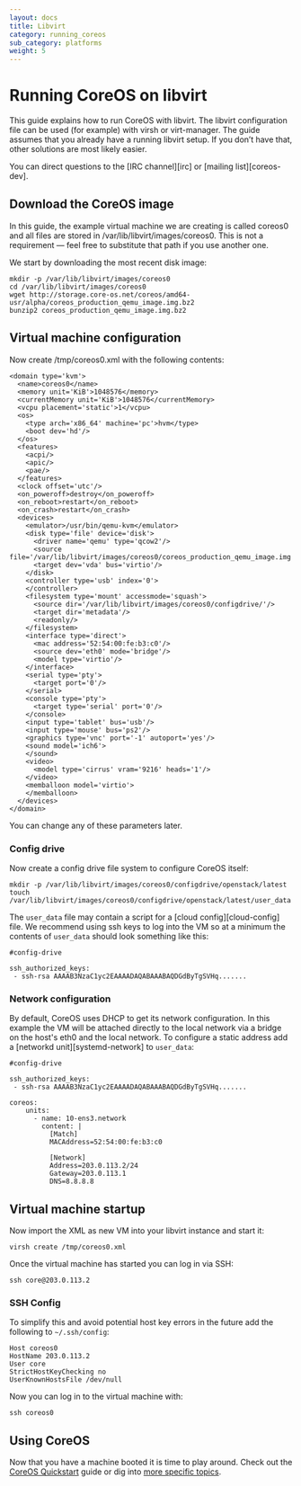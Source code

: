 ```yaml
---
layout: docs
title: Libvirt
category: running_coreos
sub_category: platforms
weight: 5
---
```


# Running CoreOS on libvirt

This guide explains how to run CoreOS with libvirt. The libvirt configuration
file can be used (for example) with virsh or virt-manager. The guide assumes
that you already have a running libvirt setup. If you don’t have that, other
solutions are most likely easier.

You can direct questions to the [IRC channel][irc] or [mailing
list][coreos-dev].

## Download the CoreOS image

In this guide, the example virtual machine we are creating is called coreos0 and
all files are stored in /var/lib/libvirt/images/coreos0. This is not a requirement — feel free
to substitute that path if you use another one.

We start by downloading the most recent disk image:

    mkdir -p /var/lib/libvirt/images/coreos0
    cd /var/lib/libvirt/images/coreos0
    wget http://storage.core-os.net/coreos/amd64-usr/alpha/coreos_production_qemu_image.img.bz2
    bunzip2 coreos_production_qemu_image.img.bz2

## Virtual machine configuration

Now create /tmp/coreos0.xml with the following contents:

    <domain type='kvm'>
      <name>coreos0</name>
      <memory unit='KiB'>1048576</memory>
      <currentMemory unit='KiB'>1048576</currentMemory>
      <vcpu placement='static'>1</vcpu>
      <os>
        <type arch='x86_64' machine='pc'>hvm</type>
        <boot dev='hd'/>
      </os>
      <features>
        <acpi/>
        <apic/>
        <pae/>
      </features>
      <clock offset='utc'/>
      <on_poweroff>destroy</on_poweroff>
      <on_reboot>restart</on_reboot>
      <on_crash>restart</on_crash>
      <devices>
        <emulator>/usr/bin/qemu-kvm</emulator>
        <disk type='file' device='disk'>
          <driver name='qemu' type='qcow2'/>
          <source file='/var/lib/libvirt/images/coreos0/coreos_production_qemu_image.img'/>
          <target dev='vda' bus='virtio'/>
        </disk>
        <controller type='usb' index='0'>
        </controller>
        <filesystem type='mount' accessmode='squash'>
          <source dir='/var/lib/libvirt/images/coreos0/configdrive/'/>
          <target dir='metadata'/>
          <readonly/>
        </filesystem>
        <interface type='direct'>
          <mac address='52:54:00:fe:b3:c0'/>
          <source dev='eth0' mode='bridge'/>
          <model type='virtio'/>
        </interface>
        <serial type='pty'>
          <target port='0'/>
        </serial>
        <console type='pty'>
          <target type='serial' port='0'/>
        </console>
        <input type='tablet' bus='usb'/>
        <input type='mouse' bus='ps2'/>
        <graphics type='vnc' port='-1' autoport='yes'/>
        <sound model='ich6'>
        </sound>
        <video>
          <model type='cirrus' vram='9216' heads='1'/>
        </video>
        <memballoon model='virtio'>
        </memballoon>
      </devices>
    </domain>

You can change any of these parameters later.

### Config drive

Now create a config drive file system to configure CoreOS itself:

    mkdir -p /var/lib/libvirt/images/coreos0/configdrive/openstack/latest
    touch /var/lib/libvirt/images/coreos0/configdrive/openstack/latest/user_data

The `user_data` file may contain a script for a [cloud config][cloud-config]
file. We recommend using ssh keys to log into the VM so at a minimum the
contents of `user_data` should look something like this:

    #config-drive

    ssh_authorized_keys:
     - ssh-rsa AAAAB3NzaC1yc2EAAAADAQABAAABAQDGdByTgSVHq.......

### Network configuration

By default, CoreOS uses DHCP to get its network configuration. In this
example the VM will be attached directly to the local network via a bridge
on the host's eth0 and the local network. To configure a static address
add a [networkd unit][systemd-network] to `user_data`:


    #config-drive

    ssh_authorized_keys:
     - ssh-rsa AAAAB3NzaC1yc2EAAAADAQABAAABAQDGdByTgSVHq.......

    coreos:
        units:
          - name: 10-ens3.network
            content: |
              [Match]
              MACAddress=52:54:00:fe:b3:c0

              [Network]
              Address=203.0.113.2/24
              Gateway=203.0.113.1
              DNS=8.8.8.8


## Virtual machine startup

Now import the XML as new VM into your libvirt instance and start it:

    virsh create /tmp/coreos0.xml

Once the virtual machine has started you can log in via SSH:

    ssh core@203.0.113.2

### SSH Config

To simplify this and avoid potential host key errors in the future add
the following to `~/.ssh/config`:

    Host coreos0
    HostName 203.0.113.2
    User core
    StrictHostKeyChecking no
    UserKnownHostsFile /dev/null

Now you can log in to the virtual machine with:

    ssh coreos0


## Using CoreOS

Now that you have a machine booted it is time to play around.
Check out the [CoreOS Quickstart]({{site.url}}/docs/quickstart) guide or dig into [more specific topics]({{site.url}}/docs).
